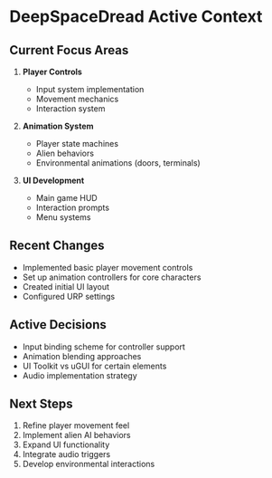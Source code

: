 # DeepSpaceDread Active Context

## Current Focus Areas
1. **Player Controls**
   - Input system implementation
   - Movement mechanics
   - Interaction system

2. **Animation System**
   - Player state machines
   - Alien behaviors
   - Environmental animations (doors, terminals)

3. **UI Development**
   - Main game HUD
   - Interaction prompts
   - Menu systems

## Recent Changes
- Implemented basic player movement controls
- Set up animation controllers for core characters
- Created initial UI layout
- Configured URP settings

## Active Decisions
- Input binding scheme for controller support
- Animation blending approaches
- UI Toolkit vs uGUI for certain elements
- Audio implementation strategy

## Next Steps
1. Refine player movement feel
2. Implement alien AI behaviors
3. Expand UI functionality
4. Integrate audio triggers
5. Develop environmental interactions
